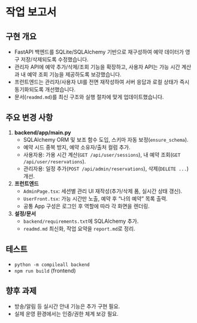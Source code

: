 # 작업 보고서

## 구현 개요
- FastAPI 백엔드를 SQLite/SQLAlchemy 기반으로 재구성하여 예약 데이터가 영구 저장/삭제되도록 수정했습니다.
- 관리자 API에 예약 추가/삭제/조회 기능을 확장하고, 사용자 API는 가능 시간 계산과 내 예약 조회 기능을 제공하도록 보강했습니다.
- 프런트엔드는 관리자/사용자 UI를 전면 재작성하여 서버 응답과 로컬 상태가 즉시 동기화되도록 개선했습니다.
- 문서(`readmd.md`)를 최신 구조와 실행 절차에 맞게 업데이트했습니다.

## 주요 변경 사항
1. **backend/app/main.py**
   - SQLAlchemy ORM 및 보조 함수 도입, 스키마 자동 보정(`ensure_schema`).
   - 예약 시드 중복 방지, 예약 소유자/출처 컬럼 추가.
   - 사용자용: 가용 시간 계산(`GET /api/user/sessions`), 내 예약 조회(`GET /api/user/reservations`).
   - 관리자용: 일정 추가(`POST /api/admin/reservations`), 삭제(`DELETE ...`) 개선.
2. **프런트엔드**
   - `AdminPage.tsx`: 세션별 관리 UI 재작성(추가/삭제 폼, 실시간 상태 갱신).
   - `UserFront.tsx`: 가능 시간만 노출, 예약 후 “나의 예약” 목록 출력.
   - 공통 App 구성은 로그인 후 역할에 따라 각 화면을 렌더링.
3. **설정/문서**
   - `backend/requirements.txt`에 SQLAlchemy 추가.
   - `readmd.md` 최신화, 작업 요약을 `report.md`로 정리.

## 테스트
- `python -m compileall backend`
- `npm run build` (frontend)

## 향후 과제
- 방송/알림 등 실시간 안내 기능은 추가 구현 필요.
- 실제 운영 환경에서는 인증/권한 체계 보강 필요.

